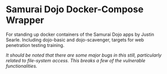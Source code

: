 # Samurai Dojo Docker-Compose Wrapper

For standing up docker containers of the Samurai Dojo apps by Justin Searle.
Including dojo-basic and dojo-scavenger, targets for web penetration testing training.

*It should be noted that there are some major bugs in this still, particularly related to file-system access. This breaks a few of the vulnerable functionalities.*
